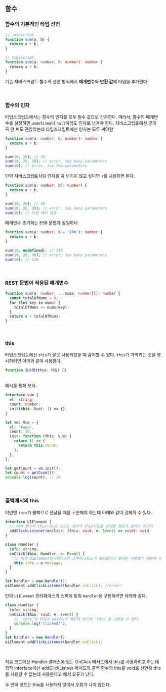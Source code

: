 ## 함수

### 함수의 기본적인 타입 선언

```typescript
// javascript
function sum(a, b) {
  return a + b;
}

// typescript
function sum(a: number, b: number): number {
  return a + b;
}
```

기존 자바스크립트 함수의 선언 방식에서 **매개변수**와 **반환 값**에 타입을 추가한다.

<br>

### 함수의 인자

타입스크립트에서는 함수의 인자를 모두 필수 값으로 간주한다. 따라서, 함수의 매개변수를 설정하면 `undefined`나 `null`이라도 인자로 넘겨야 한다.
자바스크립트에선 굳이 꼭 안 써도 괜찮았는데 타입스크립트에선 인자는 모두 써야함

```typescript
function sum(a: number, b: number): number {
  return a + b;
}

sum(10, 20); // 30
sum(10, 20, 30); // error, too many parameters
sum(10); // error, too few parameters
```

만약 자바스크립트처럼 인자를 꼭 넘기지 않고 싶다면 `?`를 사용하면 된다.

```typescript
function sum(a: number, b?: number) {
  return a + b;
}

sum(10, 20); // 30
sum(10, 20, 30); // error, too many parameters
sum(10); // 타입 에러 없음
```

매개변수 초기화는 ES6 문법과 동일하다.

```typescript
function sum(a: number, b = '100'): number {
  return a + b;
}

sum(10, undefined); // 110
sum(10, 20, 30); // error, too many parameters
sum(10); // 110
```

<br>

### REST 문법이 적용된 매개변수

```typescript
function sum(a: number, ...nums: number[]): number {
  const totalOfNums = 0;
  for (let key in nums) {
    totalOfNums += nums[key];
  }
  return a + totalOfNums;
}
```

<br>

### this

타입스크립트에선 `this`가 잘못 사용되었을 때 감지할 수 있다.
`this`가 가리키는 것을 명시하려면 아래와 같이 사용한다.

```typescript
function 함수명(this: 타입) {}
```

<br>
예시를 통해 보자.

<br>

```typescript
interface Vue {
  el: string;
  count: number;
  init(this: Vue): () => {};
}

let vm: Vue = {
  el: '#app',
  count: 10,
  init: function (this: Vue) {
    return () => {
      return this.count;
    };
  },
};

let getCount = vm.init();
let count = getCount();
console.log(count); // 10
```

<br>

### 콜백에서의 this

이번엔 `this`가 콜백으로 전달될 때를 구분해야 하는데 아래와 같이 강제하 수 있다.

```typescript
interface UIElement {
  // 아래 함수의 this:void 코드는 함수의 this타입을 선언할 필요가 없다는 의미다.
  addClickListener(onClick: (this: void, e: Event) => void): void;
}

class Handler {
  info: string;
  onClick(this: Handler, e: Event) {
    // 위의 UIElement인터페이스의 스팩에 this가 필요없다고 했지만 사용했기 때문에 에러가 발생한다.
    this.info = e.message;
  }
}

let handler = new Handler();
uiElement.addClickListener(handler.onClick); //error!
```

만약 `UIElement` 인터페이스의 스펙에 맞춰 `Handler`을 구현하려면 아래와 같다.

```typescript
class Handler {
  info: string;
  onClick(this: void, e: Event) {
    // `this`의 타입이 void이기 때문에 여기서 `this`를 사용할 수 없다.
    console.log('clicked!');
  }
}
let handler = new Handler();
uiElement.addClickListener(handler.onClick);
```

<br>

처음 코드에선 Handler 클래스에 있는 OnClick 메서드에서 this를 사용하려고 하는데 정작 interface에선 addClickListner 메서드의 콜백 함수의 this를 void로 선언해 this를 사용할 수 없는데 사용한다고 해서 오류가 났다.

두 번째 코드는 this를 사용하지 않아서 오류가 나지 않는다.
